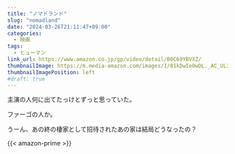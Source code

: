 ```yaml
---
title: "ノマドランド"
slug: "nomadland"
date: "2024-03-26T21:11:47+09:00"
categories:
  - 映画
tags:
  - ヒューマン
link_url: https://www.amazon.co.jp/gp/video/detail/B0C69YBVXZ/
thumbnailImage: https://m.media-amazon.com/images/I/81kDwIe0wDL._AC_UL320_.jpg
thumbnailImagePosition: left
#draft: true
---
```

主演の人何に出てたっけとずっと思っていた。
<!--more-->
ファーゴの人か。

うーん、あの終の棲家として招待されたあの家は結局どうなったの？

{{< amazon-prime >}}
